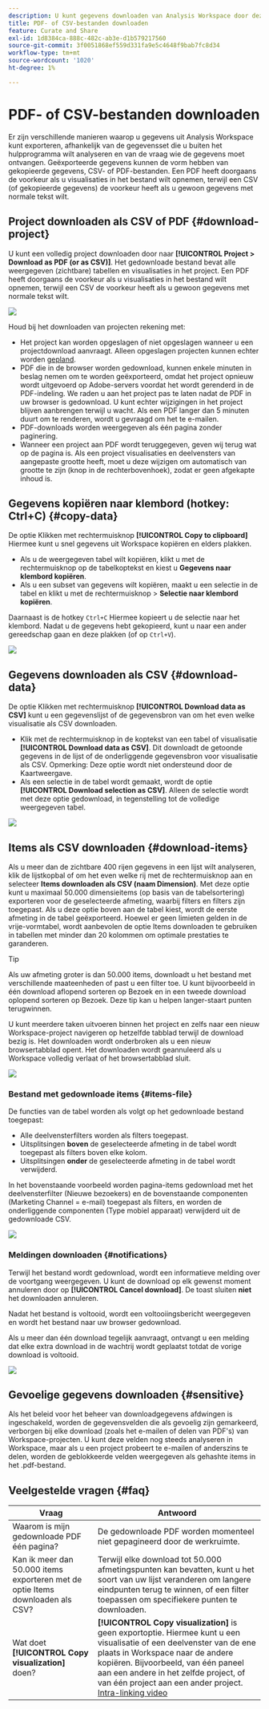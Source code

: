 ```yaml
---
description: U kunt gegevens downloaden van Analysis Workspace door deze te kopiëren, of in de indelingen PDF en CSV.
title: PDF- of CSV-bestanden downloaden
feature: Curate and Share
exl-id: 1d8384ca-888c-482c-ab3e-d1b579217560
source-git-commit: 3f0051868ef559d331fa9e5c4648f9bab7fc8d34
workflow-type: tm+mt
source-wordcount: '1020'
ht-degree: 1%

---
```


# PDF- of CSV-bestanden downloaden

Er zijn verschillende manieren waarop u gegevens uit Analysis Workspace kunt exporteren, afhankelijk van de gegevensset die u buiten het hulpprogramma wilt analyseren en van de vraag wie de gegevens moet ontvangen. Geëxporteerde gegevens kunnen de vorm hebben van gekopieerde gegevens, CSV- of PDF-bestanden. Een PDF heeft doorgaans de voorkeur als u visualisaties in het bestand wilt opnemen, terwijl een CSV (of gekopieerde gegevens) de voorkeur heeft als u gewoon gegevens met normale tekst wilt.

## Project downloaden als CSV of PDF {#download-project}

U kunt een volledig project downloaden door naar **[!UICONTROL Project > Download as PDF (or as CSV)]**. Het gedownloade bestand bevat alle weergegeven (zichtbare) tabellen en visualisaties in het project. Een PDF heeft doorgaans de voorkeur als u visualisaties in het bestand wilt opnemen, terwijl een CSV de voorkeur heeft als u gewoon gegevens met normale tekst wilt.

![](assets/download-project.png)

Houd bij het downloaden van projecten rekening met:

* Het project kan worden opgeslagen of niet opgeslagen wanneer u een projectdownload aanvraagt. Alleen opgeslagen projecten kunnen echter worden [gepland](https://experienceleague.adobe.com/docs/analytics/analyze/analysis-workspace/curate-share/t-schedule-report.html).
* PDF die in de browser worden gedownload, kunnen enkele minuten in beslag nemen om te worden geëxporteerd, omdat het project opnieuw wordt uitgevoerd op Adobe-servers voordat het wordt gerenderd in de PDF-indeling. We raden u aan het project pas te laten nadat de PDF in uw browser is gedownload. U kunt echter wijzigingen in het project blijven aanbrengen terwijl u wacht. Als een PDF langer dan 5 minuten duurt om te renderen, wordt u gevraagd om het te e-mailen.
* PDF-downloads worden weergegeven als één pagina zonder paginering.
* Wanneer een project aan PDF wordt teruggegeven, geven wij terug wat op de pagina is. Als een project visualisaties en deelvensters van aangepaste grootte heeft, moet u deze wijzigen om automatisch van grootte te zijn (knop in de rechterbovenhoek), zodat er geen afgekapte inhoud is.

## Gegevens kopiëren naar klembord (hotkey: Ctrl+C) {#copy-data}

De optie Klikken met rechtermuisknop **[!UICONTROL Copy to clipboard]** Hiermee kunt u snel gegevens uit Workspace kopiëren en elders plakken.

* Als u de weergegeven tabel wilt kopiëren, klikt u met de rechtermuisknop op de tabelkoptekst en kiest u **Gegevens naar klembord kopiëren**.
* Als u een subset van gegevens wilt kopiëren, maakt u een selectie in de tabel en klikt u met de rechtermuisknop > **Selectie naar klembord kopiëren**.

Daarnaast is de hotkey `Ctrl+C` Hiermee kopieert u de selectie naar het klembord. Nadat u de gegevens hebt gekopieerd, kunt u naar een ander gereedschap gaan en deze plakken (of op `Ctrl+V`).

![](assets/copy-selection.png)

## Gegevens downloaden als CSV {#download-data}

De optie Klikken met rechtermuisknop **[!UICONTROL Download data as CSV]** kunt u een gegevenslijst of de gegevensbron van om het even welke visualisatie als CSV downloaden.

* Klik met de rechtermuisknop in de koptekst van een tabel of visualisatie **[!UICONTROL Download data as CSV]**. Dit downloadt de getoonde gegevens in de lijst of de onderliggende gegevensbron voor visualisatie als CSV. Opmerking: Deze optie wordt niet ondersteund door de Kaartweergave.
* Als een selectie in de tabel wordt gemaakt, wordt de optie **[!UICONTROL Download selection as CSV]**. Alleen de selectie wordt met deze optie gedownload, in tegenstelling tot de volledige weergegeven tabel.

![](assets/download-data-viz.png)

## Items als CSV downloaden {#download-items}

Als u meer dan de zichtbare 400 rijen gegevens in een lijst wilt analyseren, klik de lijstkopbal of om het even welke rij met de rechtermuisknop aan en selecteer **Items downloaden als CSV (naam Dimension)**. Met deze optie kunt u maximaal 50.000 dimensieitems (op basis van de tabelsortering) exporteren voor de geselecteerde afmeting, waarbij filters en filters zijn toegepast. Als u deze optie boven aan de tabel kiest, wordt de eerste afmeting in de tabel geëxporteerd. Hoewel er geen limieten gelden in de vrije-vormtabel, wordt aanbevolen de optie Items downloaden te gebruiken in tabellen met minder dan 20 kolommen om optimale prestaties te garanderen.

>[!TIP]
>
> Als uw afmeting groter is dan 50.000 items, downloadt u het bestand met verschillende maateenheden of past u een filter toe. U kunt bijvoorbeeld in één download aflopend sorteren op Bezoek en in een tweede download oplopend sorteren op Bezoek. Deze tip kan u helpen langer-staart punten terugwinnen.

U kunt meerdere taken uitvoeren binnen het project en zelfs naar een nieuw Workspace-project navigeren op hetzelfde tabblad terwijl de download bezig is. Het downloaden wordt onderbroken als u een nieuw browsertabblad opent. Het downloaden wordt geannuleerd als u Workspace volledig verlaat of het browsertabblad sluit.

![](assets/download-items.png)

### Bestand met gedownloade items {#items-file}

De functies van de tabel worden als volgt op het gedownloade bestand toegepast:

* Alle deelvensterfilters worden als filters toegepast.
* Uitsplitsingen **boven** de geselecteerde afmeting in de tabel wordt toegepast als filters boven elke kolom.
* Uitsplitsingen **onder** de geselecteerde afmeting in de tabel wordt verwijderd.

In het bovenstaande voorbeeld worden pagina-items gedownload met het deelvensterfilter (Nieuwe bezoekers) en de bovenstaande componenten (Marketing Channel = e-mail) toegepast als filters, en worden de onderliggende componenten (Type mobiel apparaat) verwijderd uit de gedownloade CSV.

![](assets/downloaded-file.png)

### Meldingen downloaden {#notifications}

Terwijl het bestand wordt gedownload, wordt een informatieve melding over de voortgang weergegeven. U kunt de download op elk gewenst moment annuleren door op **[!UICONTROL Cancel download]**. De toast sluiten **niet** het downloaden annuleren.

Nadat het bestand is voltooid, wordt een voltooiingsbericht weergegeven en wordt het bestand naar uw browser gedownload.

Als u meer dan één download tegelijk aanvraagt, ontvangt u een melding dat elke extra download in de wachtrij wordt geplaatst totdat de vorige download is voltooid.

![](assets/toast.png)

## Gevoelige gegevens downloaden {#sensitive}

Als het beleid voor het beheer van downloadgegevens afdwingen is ingeschakeld, worden de gegevensvelden die als gevoelig zijn gemarkeerd, verborgen bij elke download (zoals het e-mailen of delen van PDF&#39;s) van Workspace-projecten. U kunt deze velden nog steeds analyseren in Workspace, maar als u een project probeert te e-mailen of anderszins te delen, worden de geblokkeerde velden weergegeven als gehashte items in het .pdf-bestand.

## Veelgestelde vragen {#faq}

| Vraag | Antwoord |
| --- | --- |
| Waarom is mijn gedownloade PDF één pagina? | De gedownloade PDF worden momenteel niet gepagineerd door de werkruimte. |
| Kan ik meer dan 50.000 items exporteren met de optie Items downloaden als CSV? | Terwijl elke download tot 50.000 afmetingspunten kan bevatten, kunt u het soort van uw lijst veranderen om langere eindpunten terug te winnen, of een filter toepassen om specifiekere punten te downloaden. |
| Wat doet **[!UICONTROL Copy visualization]** doen? | **[!UICONTROL Copy visualization]** is geen exportoptie. Hiermee kunt u een visualisatie of een deelvenster van de ene plaats in Workspace naar de andere kopiëren. Bijvoorbeeld, van één paneel aan een andere in het zelfde project, of van één project aan een ander project. [Intra-linking video](https://experienceleague.adobe.com/docs/analytics-learn/tutorials/analysis-workspace/visualizations/intra-linking-in-analysis-workspace.html) |
